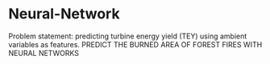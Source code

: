 # Neural-Network
Problem statement: predicting turbine energy yield (TEY) using ambient variables as features.
PREDICT THE BURNED AREA OF FOREST FIRES WITH NEURAL NETWORKS
